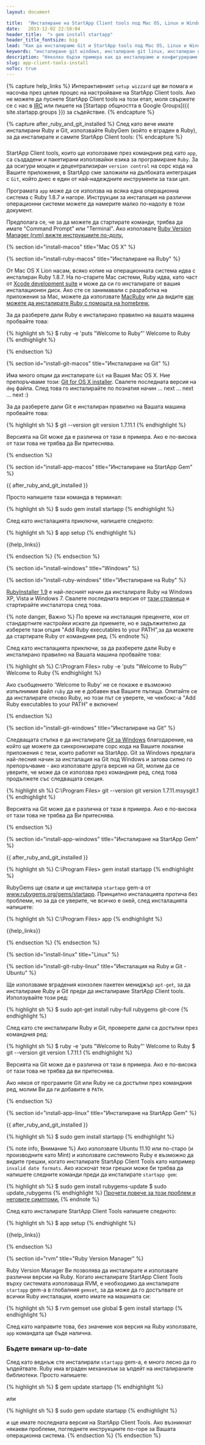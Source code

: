 ```yaml
---
layout: document

title:  "Инсталиране на StartApp Client tools под Mac OS, Linux и Windows"
date:   2013-12-02 22:58:04
header_title:  "> gem install startapp"
header_title_fontsize: big
lead: "Как да инсталираме Git и StartApp tools под Mac OS, Linux и Windows"
keywords: "инсталиране git windows, инсталиране git linux, инсталиран git mac os, инсталиране на startapp"
description: "Няколко бързи примера как да инсталираме и конфигурираме StartApp и Git под Mac OS, Linux и Windows"
slug: app-client-tools-install
noToc: true
---
```


{% capture help_links %}
  Интерактивният `setup wizzard` ще ви помага и насочва през целия процес на настройване на StartApp Client tools. Ако не можете да пуснете StartApp Client tools на този етап, моля свържете се с нас в [IRC](http://webchat.freenode.net/?channels=startapp&uio=d4) или пишете на [Startapp общността в Google Groups]({{ site.startapp.groups }}) за съдействие.
{% endcapture %}

{% capture after_ruby_and_git_installed %}
  След като вече имате инсталирани Ruby и Git, използвайте RubyGem (който е вграден в Ruby), за да инсталирате и самите StartApp Client tools:
{% endcapture %}

<!-- FIXME: Ugly work around -->
<p style="margin: 25px"></p>

StartApp Client tools, които ще използваме през командния ред като `app`, са създадени и пакетирани използвайки езика за програмиране `Ruby`. За да осигури мощен и децентрализиран `version control` на сорс кода на Вашите приложения, в StartApp сме заложили на дълбоката интеграция с `Git`, който днес е един от най-надеждните инструменти за тази цел.

Програмата `app` може да се използва на всяка една операционна система с Ruby 1.8.7 и нагоре. Инструкции за инсталация на различни операционни системи можете да намерите малко по-надолу в този документ.

Предполага се, че за да можете да стартирате команди, трябва да имате "Command Prompt" или "Terminal". Ако използвате [Ruby Version Manager (rvm) вижте инструкциите по-долу.](#rvm)

{% section id="install-macos" title="Mac OS X" %}

{% section id="install-ruby-macos" title="Инсталиране на Ruby" %}

От Mac OS X Lion насам, всяко копие на операционната система идва с инсталиран Ruby 1.8.7. На по-старите Mac системи, Ruby идва, като част от [Xcode development suite](http://developer.apple.com/xcode) и може да си го инсталирате от вашия инсталационен диск. Ако сте се занимавали с разработка на приложения за Mac, можете да използвате [MacRuby](http://macruby.org/) или да видите [как можете да инсталирате Ruby с помощта на homebrew.](http://www.ruby-lang.org/en/downloads/)

За да разберете дали Ruby е инсталирано правилно на вашата машина пробвайте това:

{% highlight sh %}
$ ruby -e 'puts "Welcome to Ruby"'
Welcome to Ruby
{% endhighlight %}

{% endsection %}

{% section id="install-git-macos" title="Инсталиране на Git" %}

Има много опции да инсталирате `Git` на Вашия Mac OS X. Ние препоръчваме този: [Git for OS X installer](http://code.google.com/p/git-osx-installer/). Свалете последната версия на `dmg` файла. След това го инсталирайте по познатия начин ... next ... next ... next :)

За да разберете дали Git е инсталиран правилно на Вашата машина пробвайте това:

{% highlight sh %}
$ git --version
git version 1.7.11.1
{% endhighlight %}

Версията на Git може да е различна от тази в примера. Ако е по-висока от тази това не трябва да Ви притеснява.

{% endsection %}

{% section id="install-app-macos" title="Инсталиране на StartApp Gem" %}

{{ after_ruby_and_git_installed }}

Просто напишете тази команда в терминал:

{% highlight sh %}
$ sudo gem install startapp
{% endhighlight %}

След като инсталацията приключи, напишете следното:

{% highlight sh %}
$ app setup
{% endhighlight %}

{{help_links}}

{% endsection %}
{% endsection %}




{% section id="install-windows" title="Windows" %}

{% section id="install-ruby-windows" title="Инсталиране на Ruby" %}

[RubyInstaller 1.9](http://rubyinstaller.org/) е най-лесният начин да инсталирате Ruby на Windows XP, Vista и Windows 7. Свалете последната версия от [тази страница](http://rubyinstaller.org/downloads/) и стартирайте инсталатора след това.

{% note danger, Важно %}
По време на инсталация преценете, кои от стандартните настройки искате да приемете, но е задължително да изберете тази опция "Add Ruby executables to your PATH",за да можете да стартирате Ruby от командния ред.
{% endnote %}

След като инсталацията приключи, за да разберете дали Ruby е инсталирано правилно на Вашата машина пробвайте това:

{% highlight sh %}
C:\Program Files\> ruby -e 'puts "Welcome to Ruby"'
Welcome to Ruby
{% endhighlight %}

Ако съобщението 'Welcome to Ruby' не се покаже е възможно изпълнимия файл `ruby` да не е добавен във Вашите пътища. Опитайте се да инсталирате отново Ruby, но този път се уверете, че чекбокс-а "Add Ruby executables to your PATH" е включен!

{% endsection %}

{% section id="install-git-windows" title="Инсталиране на Git" %}

Следващата стъпка е да инсталирате [Git за Windows](http://msysgit.github.com/) благодарение, на който ще можете да синхронизирате сорс кода на Вашите локални приложения с тези, които работят на StartApp. Git за Windows предлага най-лесния начин за инсталация на Git под Windows и затова силно го препоръчваме - ако използвате друга версия на Git, молим да се уверите, че може да се използва през командния ред, след това продължете със следващата секция.

{% highlight sh %}
C:\Program Files\> git --version
git version 1.7.11.msysgit.1
{% endhighlight %}

Версията на Git може да е различна от тази в примера. Ако е по-висока от тази това не трябва да Ви притеснява.

{% endsection %}

{% section id="install-app-windows" title="Инсталиране на StartApp Gem" %}

{{ after_ruby_and_git_installed }}

{% highlight sh %}
C:\Program Files\> gem install startapp
{% endhighlight %}

RubyGems ще свали и ще инсталира `startapp` gem-а от www.rubygems.org/gems/startapp. Принципно инсталацията протича без проблеми, но за да се уверите, че всичко е окей, след инсталацията напишете:

{% highlight sh %}
C:\Program Files\> app
{% endhighlight %}

{{help_links}}

{% endsection %}
{% endsection %}



{% section id="install-linux" title="Linux" %}

{% section id="install-git-ruby-linux" title="Инсталация на Ruby и Git - Ubuntu" %}

Ще използваме вградения конзолен пакетен мениджър `apt-get`, за да инсталираме Ruby и Git преди да инсталираме StartApp Client tools. Използувайте този ред:

{% highlight sh %}
$ sudo apt-get install ruby-full rubygems git-core
{% endhighlight %}

След като сте инсталирали Ruby и Git, проверете дали са достъпни през командния ред:

{% highlight sh %}
$ ruby -e 'puts "Welcome to Ruby"'
Welcome to Ruby
$ git --version
git version 1.7.11.1
{% endhighlight %}

Версията на Git може да е различна от тази в примера. Ако е по-висока от тази това не трябва да ви притеснява.

Ако някоя от програмите Git или Ruby не са достъпни през командния ред, молим Ви да ги добавите в `PATH`.

{% endsection %}

{% section id="install-app-linux" title="Инсталиране на StartApp Gem" %}

{{ after_ruby_and_git_installed }}

{% highlight sh %}
$ sudo gem install startapp
{% endhighlight %}

{% note info, Внимание %}
Ако използвате Ubuntu 11.10 или по-старо (и производните като Mint) и използвате системното Ruby е възможно да видите грешки, когато инсталирате StartApp Client Tools като например `invalid date formats`. Ако изскочат тези грешки може би трябва да напишете следните команди преди да инсталирате `startapp gem`:

{% highlight sh %}
$ sudo gem install rubygems-update
$ sudo update_rubygems
{% endhighlight %}
[Прочети повече за този проблем и неговите симптоми.](https://github.com/rubygems/rubygems/pull/57)
{% endnote %}

След като инсталирате StartApp Client Tools напишете следното:

{% highlight sh %}
$ app setup
{% endhighlight %}

{{help_links}}

{% endsection %}

{% section id="rvm" title="Ruby Version Manager" %}

Ruby Version Manager Ви позволява да инсталирате и използвате различни версии на Ruby. Когато инсталирате StartApp Client Tools върху системата използваща RVM, е необходимо да инсталирате `startapp` gem-а в глобалния `gemset`, за да може да го достъпвате от всички Ruby инсталации, които имате на машината си:

{% highlight sh %}
$ rvm gemset use global
$ gem install startapp
{% endhighlight %}

След като направите това, без значение коя версия на Ruby използвате, `app` командата ще бъде налична.

### Бъдете винаги up-to-date

След като веднъж сте инсталирали `startapp` gem-а, е много лесно да го ъпдейтвате. Ruby има вграден механизъм за ъпдейт на инсталираните библиотеки. Просто напишете:

{% highlight sh %}
$ gem update startapp
{% endhighlight %}

или

{% highlight sh %}
$ sudo gem update startapp
{% endhighlight %}

и ще имате последната версия на StartApp Client Tools. Ако възникнат някакви проблеми, погледнете инструкциите по-горе за Вашата операционна система.
{% endsection %}
{% endsection %}
